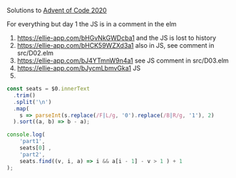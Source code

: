 Solutions to [Advent of Code 2020](https://adventofcode.com/2020)

For everything but day 1 the JS is in a comment in the elm

1. https://ellie-app.com/bHGvNkGWDcba1 and the JS is lost to history
2. https://ellie-app.com/bHCK59WZXd3a1 also in JS, see comment in src/D02.elm
3. https://ellie-app.com/bJ4YTmnW9n4a1 see JS comment in src/D03.elm
4. https://ellie-app.com/bJycmLbmvGka1 JS
5.

```javascript
const seats = $0.innerText
  .trim()
  .split('\n')
  .map(
    s => parseInt(s.replace(/F|L/g, '0').replace(/B|R/g, '1'), 2)
  ).sort((a, b) => b - a);

console.log(
    'part1',
    seats[0] ,
    'part2',
    seats.find((v, i, a) => i && a[i - 1] - v > 1 ) + 1
);
```
